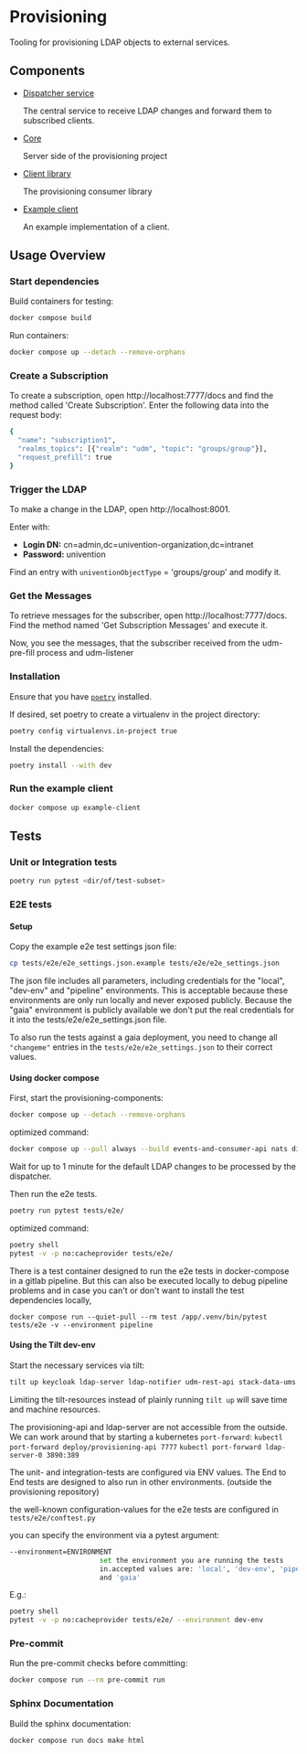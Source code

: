 # Provisioning

Tooling for provisioning LDAP objects to external services.

## Components

- [Dispatcher service](./src/server/dispatcher/)

  The central service to receive LDAP changes and forward them to subscribed clients.

- [Core](./src/server/)

  Server side of the provisioning project

- [Client library](src/univention/provisioning/consumer)

  The provisioning consumer library

- [Example client](./src/univention/provisioning/consumer/example_client/)

  An example implementation of a client.

## Usage Overview

### Start dependencies

Build containers for testing:

```sh
docker compose build
```

Run containers:

```sh
docker compose up --detach --remove-orphans
```

### Create a Subscription
To create a subscription, open http://localhost:7777/docs and find the method called 'Create Subscription'.
Enter the following data into the request body:

```sh
{
  "name": "subscription1",
  "realms_topics": [{"realm": "udm", "topic": "groups/group"}],
  "request_prefill": true
}
```

### Trigger the LDAP

To make a change in the LDAP, open http://localhost:8001.

Enter with:
  - **Login DN:** cn=admin,dc=univention-organization,dc=intranet
  - **Password:** univention

Find an entry with `univentionObjectType` = 'groups/group' and modify it.

### Get the Messages

To retrieve messages for the subscriber, open http://localhost:7777/docs.
Find the method named 'Get Subscription Messages' and execute it.

Now, you see the messages, that the subscriber received from the udm-pre-fill process and udm-listener

### Installation

Ensure that you have [`poetry`](https://python-poetry.org/docs/) installed.

If desired, set poetry to create a virtualenv in the project directory:
```sh
poetry config virtualenvs.in-project true
```

Install the dependencies:
```sh
poetry install --with dev
```

### Run the example client

```sh
docker compose up example-client
```


## Tests

### Unit or Integration tests

```sh
poetry run pytest <dir/of/test-subset>
```

### E2E tests
#### Setup

Copy the example e2e test settings json file:
```sh
cp tests/e2e/e2e_settings.json.example tests/e2e/e2e_settings.json
```

The json file includes all parameters, including credentials
for the "local", "dev-env" and "pipeline" environments.
This is acceptable because these environments are only run locally and never exposed publicly.
Because the "gaia" environment is publicly available
we don't put the real credentials for it into the tests/e2e/e2e_settings.json file.

To also run the tests against a gaia deployment,
you need to change all `"changeme"` entries in the `tests/e2e/e2e_settings.json`
to their correct values.

#### Using docker compose

First, start the provisioning-components:

```sh
docker compose up --detach --remove-orphans
```

optimized command:

```sh
docker compose up --pull always --build events-and-consumer-api nats dispatcher prefill udm-listener udm-transformer ldap-notifier udm-rest-api ldap-server
```

Wait for up to 1 minute for the default LDAP changes to be processed by the dispatcher.

Then run the e2e tests.

```sh
poetry run pytest tests/e2e/
```

optimized command:

```sh
poetry shell
pytest -v -p no:cacheprovider tests/e2e/
```

There is a test container designed to run the e2e tests in docker-compose in a gitlab pipeline.
But this can also be executed locally to debug pipeline problems
and in case you can't or don't want to install the test dependencies locally,

`docker compose run --quiet-pull --rm test /app/.venv/bin/pytest tests/e2e -v --environment pipeline`

#### Using the Tilt dev-env


Start the necessary services via tilt:

```sh
tilt up keycloak ldap-server ldap-notifier udm-rest-api stack-data-ums stack-data-swp provisioning provisioning-udm-listener
```

Limiting the tilt-resources instead of plainly running `tilt up` will save time and machine resources.

The provisioning-api and ldap-server are not accessible from the outside.
We can work around that by starting a kubernetes `port-forward`:
`kubectl port-forward deploy/provisioning-api 7777`
`kubectl port-forward ldap-server-0 3890:389`

The unit- and integration-tests are configured via ENV values.
The End to End tests are designed to also run in other environments.
(outside the provisioning repository)

the well-known configuration-values for the e2e tests are configured in
`tests/e2e/conftest.py`

you can specify the environment via a pytest argument:

```sh
--environment=ENVIRONMENT
                      set the environment you are running the tests
                      in.accepted values are: 'local', 'dev-env', 'pipeline'
                      and 'gaia'
```

E.g.:

```sh
poetry shell
pytest -v -p no:cacheprovider tests/e2e/ --environment dev-env

```


### Pre-commit

Run the pre-commit checks before committing:
```sh
docker compose run --rm pre-commit run
```

### Sphinx Documentation

Build the sphinx documentation:
```sh
docker compose run docs make html
```
